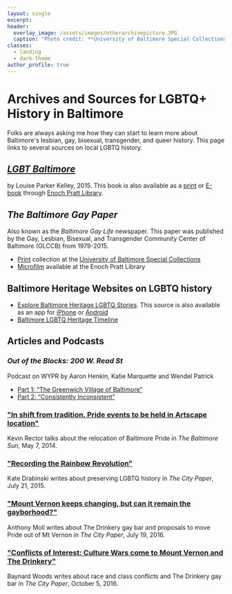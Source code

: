 ```yaml
---
layout: single
excerpt:
header:
  overlay_image: /assets/images/otherarchivepicture.JPG
  caption: "Photo credit: **University of Baltimore Special Collections**"
classes:
  - landing
  - dark-theme
author_profile: true
---
```

# Archives and Sources for LGBTQ+ History in Baltimore
Folks are always asking me how they can start to learn more about Baltimore's lesbian, gay, bisexual, transgender, and queer history. This page links to several sources on local LGBTQ history.



## [_LGBT Baltimore_](https://www.arcadiapublishing.com/9781467133661/LGBT-Baltimore)
 by Louise Parker Kelley, 2015. This book is also available as a [print](http://catalog.prattlibrary.org/client/default/search/detailnonmodal/ent:$002f$002fSD_ILS$002f1705$002fSD_ILS:1705502/ada?rt=CKEY|||CKEY|||false) or [E-book](http://catalog.prattlibrary.org/client/en_US/default/search/detailnonmodal/ent:$002f$002fERC_8865_13364$002f0$002fHOOPLA_DIGITAL:11449976/email?qu=lgbt+baltimore&d=ent%3A%2F%2FERC_8865_13364%2F0%2FHOOPLA_DIGITAL%3A11449976%7EERC_ST_DEFAULT%7E1) through [Enoch Pratt Library](http://www.prattlibrary.org/).

## _The Baltimore Gay Paper_
Also known as the _Baltimore Gay Life_ newspaper. This paper was published by the Gay, Lesbian, Bisexual, and Transgender Community Center of Baltimore (GLCCB) from 1979-2015.
  * [Print](https://archivesspace.ubalt.edu/repositories/2/archival_objects/40399) collection at the [University of Baltimore Special Collections](http://langsdale.ubalt.edu/special-collections/)
  * [Microfilm](http://catalog.prattlibrary.org/client/en_US/default/search/detailnonmodal/ent:$002f$002fSD_ILS$002f0$002fSD_ILS:1496889/email?qu=gay+life&d=ent%3A%2F%2FSD_ILS%2F0%2FSD_ILS%3A1496889~ILS~0) available at the Enoch Pratt Library

## Baltimore Heritage Websites on LGBTQ history
* [Explore Baltimore Heritage LGBTQ Stories](https://explore.baltimoreheritage.org/items/browse?tags=LGBTQ+Heritage). This source is also available as an app for [iPhone](https://itunes.apple.com/us/app/id525582212) or [Android](https://play.google.com/store/apps/details?id=com.dxysolutions.baltimorehistorical)
* [Baltimore LGBTQ Heritage Timeline](http://places.baltimoreheritage.org/timelines/lgbtq/)



## Articles and Podcasts
### _Out of the Blocks: 200 W. Read St_
Podcast on WYPR by Aaron Henkin, Katie Marquette and Wendel Patrick
* [Part 1: “The Greenwich Village of Baltimore”](http://wypr.org/post/200-w-read-st-part-1-greenwich-village-baltimore)
* [Part 2: “Consistently Inconsistent”](http://wypr.org/post/200-w-read-st-part-2-consistently-inconsistent)

### ["In shift from tradition, Pride events to be held in Artscape location"](http://www.baltimoresun.com/features/gay-in-maryland/gay-matters/bs-gm-all-gay-pride-events-to-be-held-in-artscape-location-20140507-story.html)
  Kevin Rector talks about the relocation of Baltimore Pride in _The Baltimore Sun_, May 7, 2014.

### ["Recording the Rainbow Revolution"](http://www.citypaper.com/news/features/bcp-072215-feature-preserving-lgbt-history-20150721-story.html)
  Kate Drabinski writes about preserving LGBTQ history in _The City Paper_, July 21, 2015.

### ["Mount Vernon keeps changing, but can it remain the gayborhood?"](http://www.citypaper.com/news/features/bcp-07202016-feature-the-drinkery-20160719-story.html)
  Anthony Moll writes about The Drinkery gay bar and proposals to move Pride out of Mt Vernon in _The City Paper_, July 19, 2016.
### ["Conflicts of Interest: Culture Wars come to Mount Vernon and The Drinkery"](http://www.citypaper.com/news/columns/conflicts-of-interest/bcp-100515-mob-conflicts-20161005-story.html)
  Baynard Woods writes about race and class conflicts and The Drinkery gay bar in _The City Paper_, October 5, 2016.
